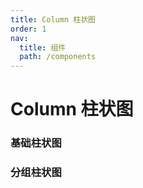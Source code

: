 ```yaml
---
title: Column 柱状图
order: 1
nav:
  title: 组件
  path: /components
---
```


# Column 柱状图

### 基础柱状图

<code src="./demos/basic.tsx"></code>

### 分组柱状图

<code src="./demos/basic.tsx"></code>
